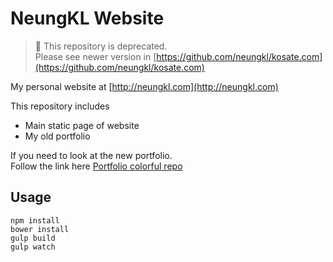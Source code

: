 # NeungKL Website

> :construction: This repository is deprecated.<br>
> Please see newer version in [https://github.com/neungkl/kosate.com](https://github.com/neungkl/kosate.com)

My personal website at [http://neungkl.com](http://neungkl.com)

This repository includes
* Main static page of website
* My old portfolio

If you need to look at the new portfolio.<br>
Follow the link here [Portfolio colorful repo](https://github.com/neungkl/portfolio-colorful)

## Usage

```
npm install
bower install
gulp build
gulp watch
```
